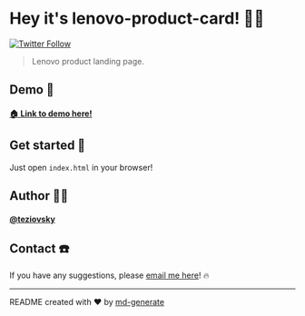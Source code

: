 # Hey it's lenovo-product-card! 🖖🏼

[![Twitter Follow](https://img.shields.io/twitter/follow/teziovsky?style=social)](https://www.twitter.com/teziovsky)

> Lenovo product landing page.

## Demo 👀

#### [🏠 Link to demo here!](https://teziovsky.github.io/lenovo-product-card/)

## Get started 🏁

Just open `index.html` in your browser!

## Author 🙎🏼‍

#### [@teziovsky](https://www.github.com/teziovsky)

## Contact ☎️

If you have any suggestions, please [email me here](mailto:kontakt@jakubsoboczynski.pl)! 🔥

---

README created with ❤️ by [md-generate](https://www.npmjs.com/package/md-generate)
